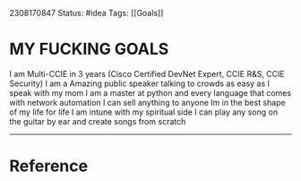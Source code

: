 

2308170847
	Status: #idea 
		Tags: [[Goals]]

# MY FUCKING GOALS


I am Multi-CCIE in 3 years (Cisco Certified DevNet Expert, CCIE R&S, CCIE Security)
I am a Amazing public speaker talking to crowds as easy as I speak with my mom
I am a master at python and every language that comes with network automation
I can sell anything to anyone 
Im in the best shape of my life for life
I am intune with my spiritual side 
I can play any song on the guitar by ear and create songs from scratch




---
# Reference